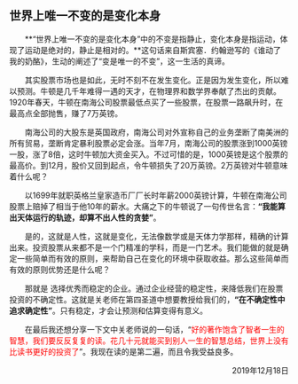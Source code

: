 ## 世界上唯一不变的是变化本身

&emsp;&emsp;**“世界上唯一不变的是变化本身”中的不变是指静止，变化本身是指运动，体现了运动是绝对的，静止是相对的。**这句话来自斯宾塞．约翰逊写的《谁动了我的奶酪》，生动的阐述了“变是唯一的不变”，这一生活的真谛。

&emsp;&emsp;其实股票市场也是如此，无时不刻不在发生变化。正是因为发生变化，所以难以预测。牛顿是几千年难得一遇的天才，在物理界和数学界奉献了杰出的贡献。1920年春天，牛顿在南海公司股票最低点买了一些股票，在股票一路飙升时，在最高点全部抛售，赚了7万英镑。

&emsp;&emsp;南海公司的大股东是英国政府，南海公司对外宣称自己的业务垄断了南美洲的所有贸易，垄断肯定暴利股票必定会涨。当年7月，南海公司的股票涨到1000英镑一股，涨了8倍，这时牛顿加大资金买入。不过可惜的是，1000英镑是这个股票的最高价。到12月，股价又回到起点，令牛顿损失了20万英镑。2万英镑对牛顿意味着什么呢？

&emsp;&emsp;以1699年就职英格兰皇家造币厂厂长时年薪2000英镑计算，牛顿在南海公司股票上赔掉了相当于他10年的薪水。大痛之下的牛顿说了一句传世名言：**“我能算出天体运行的轨迹，却算不出人性的贪婪”**。

&emsp;&emsp;是的，这就是人性，这就是变化，无法像数学或是天体力学那样，精确的计算出来。投资股票从来都不是一个门精准的学科，而是一门艺术。我们能做的就是确定一些简单而有效的原则，来帮助自己在变化的环境中获取收益。那么这些简单而有效的原则优势还是什么呢？

&emsp;&emsp;那就是 选择优秀而稳定的企业。通过企业经营的稳定性，来降低我们在股票投资的不确定性。这就是关老师在第四圣道中想要教授给我们的，**“在不确定性中追求确定性”**。只有稳定，才会让预测和估算变得有意义。

&emsp;&emsp;在最后我还想分享一下文中关老师说的一句话，“<span style='color: red'>好的著作饱含了智者一生的智慧，我们要反反复复的读。花几十元就能买到别人一生的智慧总结，世界上没有比读书更好的投资了</span>”。我现在读的是第二遍，而且令我受益良多。

<p align="right"> 2019年12月18日 </p>